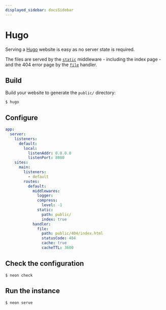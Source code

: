 ```yaml
---
displayed_sidebar: docsSidebar
---
```


# Hugo

Serving a [Hugo](https://gohugo.io/) website is easy as no server state is required.

The files are served by the [`static`](/neon/configuration/server/sites/modules/middlewares/static/) middleware - including the index page - and the 404 error page by the [`file`](/neon/configuration/server/sites/modules/handlers/file) handler.

## Build

Build your website to generate the `public/` directory:

```shell
$ hugo
```

## Configure

```yaml title="neon.yaml" showLineNumbers
app:
  server:
    listeners:
      default:
        local:
          listenAddr: 0.0.0.0
          listenPort: 8080
    sites:
      main:
        listeners:
          - default
        routes:
          default:
            middlewares:
              logger:
              compress:
                level: -1
              static:
                path: public/
                index: true
            handler:
              file:
                path: public/404/index.html
                statusCode: 404
                cache: true
                cacheTTL: 3600
```

## Check the configuration

```shell
$ neon check
```

## Run the instance

```shell
$ neon serve
```
